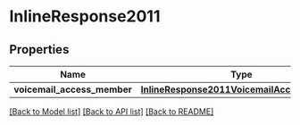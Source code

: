 # InlineResponse2011

## Properties
Name | Type | Description | Notes
------------ | ------------- | ------------- | -------------
**voicemail_access_member** | [**InlineResponse2011VoicemailAccessMember**](InlineResponse2011VoicemailAccessMember.md) |  | [optional] 

[[Back to Model list]](../README.md#documentation-for-models) [[Back to API list]](../README.md#documentation-for-api-endpoints) [[Back to README]](../README.md)

